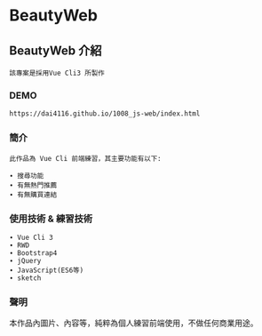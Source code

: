 # BeautyWeb

## BeautyWeb 介紹
```
該專案是採用Vue Cli3 所製作
```

### DEMO
```
https://dai4116.github.io/1008_js-web/index.html
```

### 簡介
```
此作品為 Vue Cli 前端練習，其主要功能有以下:

∙ 搜尋功能
∙ 有無熱門推薦
∙ 有無購買連結
```

### 使用技術 & 練習技術
```
∙ Vue Cli 3
∙ RWD
∙ Bootstrap4
∙ jQuery
∙ JavaScript(ES6等)
∙ sketch
```

### 聲明
本作品內圖片、內容等，純粹為個人練習前端使用，不做任何商業用途。
